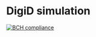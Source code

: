 
# DigiD simulation

[![BCH compliance](https://bettercodehub.com/edge/badge/ictdijk/digid)](https://bettercodehub.com)

